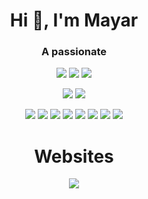 <h1 align="center">Hi 👋, I'm Mayar</h1>

<div align="center">

 
 <h3 align="center">A passionate</h3>
  
  ![](https://img.shields.io/badge/Software_Engineer-ffc53b?style=flat)  ![](https://img.shields.io/badge/Full_Stack_Web_Developer-ffc53b?style=flat)  ![](https://img.shields.io/badge/Front_End_UI_developer-ffc53b?style=flat)


 [![](https://img.shields.io/badge/website-5333ed?style=for-the-badge&logo=About.me&logoColor=white)](https://github.com/mayaramein)
[![](https://img.shields.io/badge/LinkedIn-5333ed?style=for-the-badge&logo=linkedin&logoColor=white)](https://linkedin.com/in/mayaramein) 

  
 [![](https://img.shields.io/badge/Codepen-000?style=social&logo=codepen&logoColor=5333ed)](https://codepen.io/mayaramein) [![](https://img.shields.io/badge/codesandbox-000?style=social&logo=codesandbox&logoColor=5333ed)](https://codesandbox.com/mayaramein) [![](https://img.shields.io/badge/dev.to-0A0A0A?style=social&logo=dev.to&logoColor=5333ed)](https://dev.to/mayaramein) [![](https://img.shields.io/badge/Kaggle-0A0A0A?style=social&logo=kaggle&logoColor=5333ed)](https://kaggle.com/mayaramein) [![](https://img.shields.io/badge/Behance-E4405F?style=social&logo=behance&logoColor=5333ed)](https://www.behance.net/mayaramein) [![](https://img.shields.io/badge/Dribbble-EA4C89?style=social&logo=dribbble&logoColor=5333ed)](mailto:mayaramein@gmail.com) [![](https://img.shields.io/badge/Instagram-E4405F?style=social&logo=instagram&logoColor=5333ed)](https://instagram.com/mayaramein) [![](https://img.shields.io/badge/Twitter-1DA1F2?style=social&logo=twitter&logoColor=5333ed)](https://twitter.com/mayaramein)  

</div>

<div align="center">

 
 <h1 align="center">Websites</h1>
 
  [![](https://img.shields.io/badge/Novo_Elevators-5333ed?style=for-the-badge&)](http://novo-elevators.com/) 
  

</div>
<!-- - 🌱 I’m currently learning **Nlp**

- 💬 Ask me about **react,python** -->

- 📫 How to reach me  [![](https://img.shields.io/badge/Microsoft_Outlook-5333ed?style=flat&logo=microsoft-outlook&logoColor=white)](mailto:mayaramein@outlook.com) 

- 📄 Know about my experiences [https://resume.io/r/TU0Bz9lYw](https://resume.io/r/TU0Bz9lYw)

- ⚡ Fun fact **Programming is hard**

<div align="center">
   
![](https://img.shields.io/badge/HTML-5333ed?style=flat&logo=html5&logoColor=white) ![](https://img.shields.io/badge/CSS-5333ed?style=flat&logo=css3&logoColor=white) ![](https://img.shields.io/badge/JavaScript-5333ed?style=flat&logo=javascript&logoColor=white) ![](https://img.shields.io/badge/Bootstrap5-5333ed?style=flat&logo=bootstrap&logoColor=white) ![](https://img.shields.io/badge/Tailwind_Css-5333ed?style=flat&logo=tailwindcss&logoColor=white) ![](https://img.shields.io/badge/C_Sharp-5333ed?style=flat&logo=csharp&logoColor=white) ![](https://img.shields.io/badge/ASP_.NET_Core-5333ed?style=flat&logo=aspdotnet&logoColor=white)

<!-- </div>
<p align="left">
<a href="https://codepen.io/mayaramein" target="blank"><img align="center" src="https://raw.githubusercontent.com/rahuldkjain/github-profile-readme-generator/master/src/images/icons/Social/codepen.svg" alt="mayaramein" height="30" width="40" /></a>
<a href="https://dev.to/mayaramein" target="blank"><img align="center" src="https://raw.githubusercontent.com/rahuldkjain/github-profile-readme-generator/master/src/images/icons/Social/devto.svg" alt="mayaramein" height="30" width="40" /></a>
<a href="https://twitter.com/mayaramein" target="blank"><img align="center" src="https://raw.githubusercontent.com/rahuldkjain/github-profile-readme-generator/master/src/images/icons/Social/twitter.svg" alt="mayaramein" height="30" width="40" /></a>
<a href="https://linkedin.com/in/mayaramein" target="blank"><img align="center" src="https://raw.githubusercontent.com/rahuldkjain/github-profile-readme-generator/master/src/images/icons/Social/linked-in-alt.svg" alt="mayaramein" height="30" width="40" /></a>
<a href="https://stackoverflow.com/users/9035835" target="blank"><img align="center" src="https://raw.githubusercontent.com/rahuldkjain/github-profile-readme-generator/master/src/images/icons/Social/stack-overflow.svg" alt="9035835" height="30" width="40" /></a>
<a href="https://codesandbox.com/mayaramein" target="blank"><img align="center" src="https://raw.githubusercontent.com/rahuldkjain/github-profile-readme-generator/master/src/images/icons/Social/codesandbox.svg" alt="mayaramein" height="30" width="40" /></a>
<a href="https://kaggle.com/mayaramein" target="blank"><img align="center" src="https://raw.githubusercontent.com/rahuldkjain/github-profile-readme-generator/master/src/images/icons/Social/kaggle.svg" alt="mayaramein" height="30" width="40" /></a>
<a href="https://fb.com/mayaramein" target="blank"><img align="center" src="https://raw.githubusercontent.com/rahuldkjain/github-profile-readme-generator/master/src/images/icons/Social/facebook.svg" alt="mayaramein" height="30" width="40" /></a>
<a href="https://instagram.com/mayaramein" target="blank"><img align="center" src="https://raw.githubusercontent.com/rahuldkjain/github-profile-readme-generator/master/src/images/icons/Social/instagram.svg" alt="mayaramein" height="30" width="40" /></a>
<a href="https://dribbble.com/mayaramein" target="blank"><img align="center" src="https://raw.githubusercontent.com/rahuldkjain/github-profile-readme-generator/master/src/images/icons/Social/dribbble.svg" alt="mayaramein" height="30" width="40" /></a>
<a href="https://www.behance.net/mayaramein" target="blank"><img align="center" src="https://raw.githubusercontent.com/rahuldkjain/github-profile-readme-generator/master/src/images/icons/Social/behance.svg" alt="mayaramein" height="30" width="40" /></a>
<a href="https://hashnode.com/@mayaramein" target="blank"><img align="center" src="https://raw.githubusercontent.com/rahuldkjain/github-profile-readme-generator/master/src/images/icons/Social/hashnode.svg" alt="@mayaramein" height="30" width="40" /></a>
<a href="https://medium.com/@mayaramein" target="blank"><img align="center" src="https://raw.githubusercontent.com/rahuldkjain/github-profile-readme-generator/master/src/images/icons/Social/medium.svg" alt="@mayaramein" height="30" width="40" /></a>
<a href="https://www.youtube.com/c/mayar" target="blank"><img align="center" src="https://raw.githubusercontent.com/rahuldkjain/github-profile-readme-generator/master/src/images/icons/Social/youtube.svg" alt="mayar" height="30" width="40" /></a>
<a href="https://www.codechef.com/users/mayaramein" target="blank"><img align="center" src="https://cdn.jsdelivr.net/npm/simple-icons@3.1.0/icons/codechef.svg" alt="mayaramein" height="30" width="40" /></a>
<a href="https://www.hackerrank.com/mayaramein" target="blank"><img align="center" src="https://raw.githubusercontent.com/rahuldkjain/github-profile-readme-generator/master/src/images/icons/Social/hackerrank.svg" alt="mayaramein" height="30" width="40" /></a>
<a href="https://codeforces.com/profile/mayaramein" target="blank"><img align="center" src="https://raw.githubusercontent.com/rahuldkjain/github-profile-readme-generator/master/src/images/icons/Social/codeforces.svg" alt="mayaramein" height="30" width="40" /></a>
<a href="https://www.leetcode.com/mayaramein" target="blank"><img align="center" src="https://raw.githubusercontent.com/rahuldkjain/github-profile-readme-generator/master/src/images/icons/Social/leet-code.svg" alt="mayaramein" height="30" width="40" /></a>
<a href="https://www.hackerearth.com/@mayaramein" target="blank"><img align="center" src="https://raw.githubusercontent.com/rahuldkjain/github-profile-readme-generator/master/src/images/icons/Social/hackerearth.svg" alt="@mayaramein" height="30" width="40" /></a>
<a href="https://auth.geeksforgeeks.org/user/mayaramein/profile" target="blank"><img align="center" src="https://raw.githubusercontent.com/rahuldkjain/github-profile-readme-generator/master/src/images/icons/Social/geeks-for-geeks.svg" alt="mayaramein/profile" height="30" width="40" /></a>
<a href="https://www.topcoder.com/members/mayaramein" target="blank"><img align="center" src="https://raw.githubusercontent.com/rahuldkjain/github-profile-readme-generator/master/src/images/icons/Social/topcoder.svg" alt="mayaramein" height="30" width="40" /></a>
<a href="https://discord.gg/mayaramein#6548" target="blank"><img align="center" src="https://raw.githubusercontent.com/rahuldkjain/github-profile-readme-generator/master/src/images/icons/Social/discord.svg" alt="mayaramein#6548" height="30" width="40" /></a>
</p>

<h3 align="left">Languages and Tools:</h3>
<p align="left"> <a href="https://angular.io" target="_blank" rel="noreferrer"> <img src="https://angular.io/assets/images/logos/angular/angular.svg" alt="angular" width="40" height="40"/> </a> <a href="https://angular.io" target="_blank" rel="noreferrer"> <img src="https://raw.githubusercontent.com/devicons/devicon/master/icons/angularjs/angularjs-original-wordmark.svg" alt="angularjs" width="40" height="40"/> </a> <a href="https://aws.amazon.com" target="_blank" rel="noreferrer"> <img src="https://raw.githubusercontent.com/devicons/devicon/master/icons/amazonwebservices/amazonwebservices-original-wordmark.svg" alt="aws" width="40" height="40"/> </a> <a href="https://www.blender.org/" target="_blank" rel="noreferrer"> <img src="https://download.blender.org/branding/community/blender_community_badge_white.svg" alt="blender" width="40" height="40"/> </a> <a href="https://getbootstrap.com" target="_blank" rel="noreferrer"> <img src="https://raw.githubusercontent.com/devicons/devicon/master/icons/bootstrap/bootstrap-plain-wordmark.svg" alt="bootstrap" width="40" height="40"/> </a> <a href="https://www.cprogramming.com/" target="_blank" rel="noreferrer"> <img src="https://raw.githubusercontent.com/devicons/devicon/master/icons/c/c-original.svg" alt="c" width="40" height="40"/> </a> <a href="https://www.w3schools.com/cpp/" target="_blank" rel="noreferrer"> <img src="https://raw.githubusercontent.com/devicons/devicon/master/icons/cplusplus/cplusplus-original.svg" alt="cplusplus" width="40" height="40"/> </a> <a href="https://www.w3schools.com/cs/" target="_blank" rel="noreferrer"> <img src="https://raw.githubusercontent.com/devicons/devicon/master/icons/csharp/csharp-original.svg" alt="csharp" width="40" height="40"/> </a> <a href="https://www.w3schools.com/css/" target="_blank" rel="noreferrer"> <img src="https://raw.githubusercontent.com/devicons/devicon/master/icons/css3/css3-original-wordmark.svg" alt="css3" width="40" height="40"/> </a> <a href="https://dart.dev" target="_blank" rel="noreferrer"> <img src="https://www.vectorlogo.zone/logos/dartlang/dartlang-icon.svg" alt="dart" width="40" height="40"/> </a> <a href="https://www.djangoproject.com/" target="_blank" rel="noreferrer"> <img src="https://raw.githubusercontent.com/devicons/devicon/master/icons/django/django-original.svg" alt="django" width="40" height="40"/> </a> <a href="https://www.figma.com/" target="_blank" rel="noreferrer"> <img src="https://www.vectorlogo.zone/logos/figma/figma-icon.svg" alt="figma" width="40" height="40"/> </a> <a href="https://firebase.google.com/" target="_blank" rel="noreferrer"> <img src="https://www.vectorlogo.zone/logos/firebase/firebase-icon.svg" alt="firebase" width="40" height="40"/> </a> <a href="https://git-scm.com/" target="_blank" rel="noreferrer"> <img src="https://www.vectorlogo.zone/logos/git-scm/git-scm-icon.svg" alt="git" width="40" height="40"/> </a> <a href="https://golang.org" target="_blank" rel="noreferrer"> <img src="https://raw.githubusercontent.com/devicons/devicon/master/icons/go/go-original.svg" alt="go" width="40" height="40"/> </a> <a href="https://www.w3.org/html/" target="_blank" rel="noreferrer"> <img src="https://raw.githubusercontent.com/devicons/devicon/master/icons/html5/html5-original-wordmark.svg" alt="html5" width="40" height="40"/> </a> <a href="https://www.adobe.com/in/products/illustrator.html" target="_blank" rel="noreferrer"> <img src="https://www.vectorlogo.zone/logos/adobe_illustrator/adobe_illustrator-icon.svg" alt="illustrator" width="40" height="40"/> </a> <a href="https://www.java.com" target="_blank" rel="noreferrer"> <img src="https://raw.githubusercontent.com/devicons/devicon/master/icons/java/java-original.svg" alt="java" width="40" height="40"/> </a> <a href="https://developer.mozilla.org/en-US/docs/Web/JavaScript" target="_blank" rel="noreferrer"> <img src="https://raw.githubusercontent.com/devicons/devicon/master/icons/javascript/javascript-original.svg" alt="javascript" width="40" height="40"/> </a> <a href="https://laravel.com/" target="_blank" rel="noreferrer"> <img src="https://raw.githubusercontent.com/devicons/devicon/master/icons/laravel/laravel-plain-wordmark.svg" alt="laravel" width="40" height="40"/> </a> <a href="https://www.linux.org/" target="_blank" rel="noreferrer"> <img src="https://raw.githubusercontent.com/devicons/devicon/master/icons/linux/linux-original.svg" alt="linux" width="40" height="40"/> </a> <a href="https://www.mathworks.com/" target="_blank" rel="noreferrer"> <img src="https://upload.wikimedia.org/wikipedia/commons/2/21/Matlab_Logo.png" alt="matlab" width="40" height="40"/> </a> <a href="https://www.microsoft.com/en-us/sql-server" target="_blank" rel="noreferrer"> <img src="https://www.svgrepo.com/show/303229/microsoft-sql-server-logo.svg" alt="mssql" width="40" height="40"/> </a> <a href="https://www.mysql.com/" target="_blank" rel="noreferrer"> <img src="https://raw.githubusercontent.com/devicons/devicon/master/icons/mysql/mysql-original-wordmark.svg" alt="mysql" width="40" height="40"/> </a> <a href="https://nextjs.org/" target="_blank" rel="noreferrer"> <img src="https://cdn.worldvectorlogo.com/logos/nextjs-2.svg" alt="nextjs" width="40" height="40"/> </a> <a href="https://nodejs.org" target="_blank" rel="noreferrer"> <img src="https://raw.githubusercontent.com/devicons/devicon/master/icons/nodejs/nodejs-original-wordmark.svg" alt="nodejs" width="40" height="40"/> </a> <a href="https://pandas.pydata.org/" target="_blank" rel="noreferrer"> <img src="https://raw.githubusercontent.com/devicons/devicon/2ae2a900d2f041da66e950e4d48052658d850630/icons/pandas/pandas-original.svg" alt="pandas" width="40" height="40"/> </a> <a href="https://www.photoshop.com/en" target="_blank" rel="noreferrer"> <img src="https://raw.githubusercontent.com/devicons/devicon/master/icons/photoshop/photoshop-line.svg" alt="photoshop" width="40" height="40"/> </a> <a href="https://www.php.net" target="_blank" rel="noreferrer"> <img src="https://raw.githubusercontent.com/devicons/devicon/master/icons/php/php-original.svg" alt="php" width="40" height="40"/> </a> <a href="https://postman.com" target="_blank" rel="noreferrer"> <img src="https://www.vectorlogo.zone/logos/getpostman/getpostman-icon.svg" alt="postman" width="40" height="40"/> </a> <a href="https://www.python.org" target="_blank" rel="noreferrer"> <img src="https://raw.githubusercontent.com/devicons/devicon/master/icons/python/python-original.svg" alt="python" width="40" height="40"/> </a> <a href="https://pytorch.org/" target="_blank" rel="noreferrer"> <img src="https://www.vectorlogo.zone/logos/pytorch/pytorch-icon.svg" alt="pytorch" width="40" height="40"/> </a> <a href="https://reactjs.org/" target="_blank" rel="noreferrer"> <img src="https://raw.githubusercontent.com/devicons/devicon/master/icons/react/react-original-wordmark.svg" alt="react" width="40" height="40"/> </a> <a href="https://redux.js.org" target="_blank" rel="noreferrer"> <img src="https://raw.githubusercontent.com/devicons/devicon/master/icons/redux/redux-original.svg" alt="redux" width="40" height="40"/> </a> <a href="https://sass-lang.com" target="_blank" rel="noreferrer"> <img src="https://raw.githubusercontent.com/devicons/devicon/master/icons/sass/sass-original.svg" alt="sass" width="40" height="40"/> </a> <a href="https://scikit-learn.org/" target="_blank" rel="noreferrer"> <img src="https://upload.wikimedia.org/wikipedia/commons/0/05/Scikit_learn_logo_small.svg" alt="scikit_learn" width="40" height="40"/> </a> <a href="https://seaborn.pydata.org/" target="_blank" rel="noreferrer"> <img src="https://seaborn.pydata.org/_images/logo-mark-lightbg.svg" alt="seaborn" width="40" height="40"/> </a> <a href="https://www.selenium.dev" target="_blank" rel="noreferrer"> <img src="https://raw.githubusercontent.com/detain/svg-logos/780f25886640cef088af994181646db2f6b1a3f8/svg/selenium-logo.svg" alt="selenium" width="40" height="40"/> </a> <a href="https://www.tensorflow.org" target="_blank" rel="noreferrer"> <img src="https://www.vectorlogo.zone/logos/tensorflow/tensorflow-icon.svg" alt="tensorflow" width="40" height="40"/> </a> <a href="https://www.typescriptlang.org/" target="_blank" rel="noreferrer"> <img src="https://raw.githubusercontent.com/devicons/devicon/master/icons/typescript/typescript-original.svg" alt="typescript" width="40" height="40"/> </a> <a href="https://vuejs.org/" target="_blank" rel="noreferrer"> <img src="https://raw.githubusercontent.com/devicons/devicon/master/icons/vuejs/vuejs-original-wordmark.svg" alt="vuejs" width="40" height="40"/> </a> <a href="https://www.adobe.com/products/xd.html" target="_blank" rel="noreferrer"> <img src="https://cdn.worldvectorlogo.com/logos/adobe-xd.svg" alt="xd" width="40" height="40"/> </a> </p>
 -->
<!-- <h3 align="left">Support:</h3>
<p><a href="https://www.buymeacoffee.com/mayaramein"> <img align="left" src="https://cdn.buymeacoffee.com/buttons/v2/default-yellow.png" height="50" width="210" alt="mayaramein" /></a><a href="https://ko-fi.com/mayaramein"> <img align="left" src="https://cdn.ko-fi.com/cdn/kofi3.png?v=3" height="50" width="210" alt="mayaramein" /></a></p><br><br> -->
